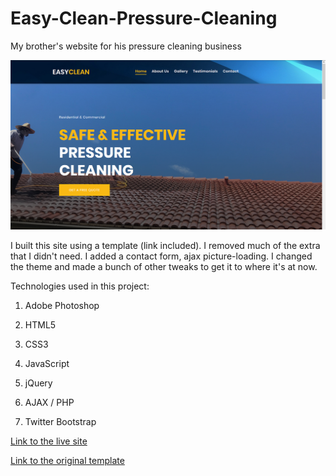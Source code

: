 # Easy-Clean-Pressure-Cleaning

My brother's website for his pressure cleaning business

![alt text](screenshot.png "")

I built this site using a template (link included). I removed much of the extra that I didn't need. I added a contact form, ajax picture-loading. I changed the theme and made a bunch of other tweaks to get it to where it's at now.

Technologies used in this project:


1. Adobe Photoshop

2. HTML5

3. CSS3

4. JavaScript

5. jQuery

6. AJAX / PHP

7. Twitter Bootstrap

[Link to the live site]()

[Link to the original template](https://bootstrapmade.com/demo/EstateAgency/)

